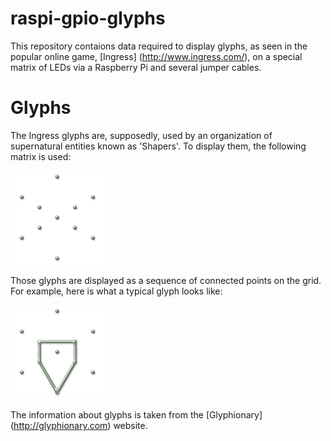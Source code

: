 # raspi-gpio-glyphs
This repository contaions data required to display glyphs, as seen in the popular online game, [Ingress] (http://www.ingress.com/), on a special matrix of LEDs via a Raspberry Pi and several jumper cables.
# Glyphs
The Ingress glyphs are, supposedly, used by an organization of supernatural entities known as 'Shapers'. To display them, the following matrix is used:

![Calibration Grid glyph](https://github.com/danya02/raspi-gpio-glyphs/blob/master/glyph-raster/Calibration-Grid.png)

Those glyphs are displayed as a sequence of connected points on the grid. For example, here is what a typical glyph looks like:

![Being/Human glyph](https://github.com/danya02/raspi-gpio-glyphs/blob/master/glyph-raster/Being-Human.png)

The information about glyphs is taken from the [Glyphionary] (http://glyphionary.com) website.
